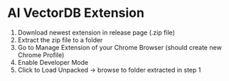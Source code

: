 # AI VectorDB Extension
1. Download newest extension in release page (.zip file)
2. Extract the zip file to a folder
3. Go to Manage Extension of your Chrome Browser (should create new Chrome Profile)
4. Enable Developer Mode
5. Click to Load Unpacked -> browse to folder extracted in step 1
